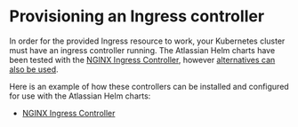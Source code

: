 # Provisioning an Ingress controller
In order for the provided Ingress resource to work, your Kubernetes cluster must have an ingress controller running. The Atlassian Helm charts have been tested with the [NGINX Ingress Controller](https://kubernetes.github.io/ingress-nginx/), however [alternatives can also be used](https://kubernetes.io/docs/concepts/services-networking/ingress-controllers/#additional-controllers). 

Here is an example of how these controllers can be installed and configured for use with the Atlassian Helm charts:

* [NGINX Ingress Controller](INGRESS_NGINX.md)

